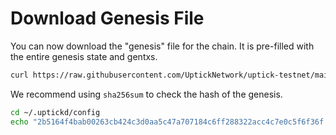 # Download Genesis File

You can now download the "genesis" file for the chain. It is pre-filled with the entire genesis state and gentxs.

```sh
curl https://raw.githubusercontent.com/UptickNetwork/uptick-testnet/main/uptick_7000-2/genesis.json > ~/.uptickd/config/genesis.json
```

We recommend using `sha256sum` to check the hash of the genesis.

```sh
cd ~/.uptickd/config
echo "2b5164f4bab00263cb424c3d0aa5c47a707184c6ff288322acc4c7e0c5f6f36f  genesis.json" | sha256sum -c
```
